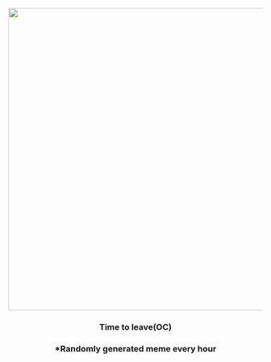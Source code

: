 <p align="center">
        <img src="https://i.redd.it/b6xv4yvdx8x81.gif" width="600" height="600">
        </p>
        <h3 align="center">Time to leave(OC)</h3>
        <h3 align="center">*Randomly generated meme every hour</h3>
    